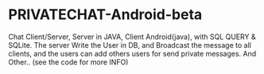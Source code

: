 # PRIVATECHAT-Android-beta
Chat Client/Server, Server in JAVA, Client Android(java), with SQL QUERY & SQLite.
The server Write the User in DB, and Broadcast the message to all clients, and the users can add others users for send private messages. 
And Other.. (see the code for more INFO)

